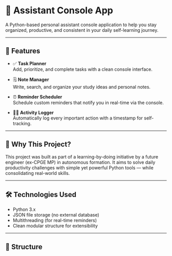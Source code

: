# 🧠 Assistant Console App

A Python-based personal assistant console application to help you stay organized, productive, and consistent in your daily self-learning journey.

---

## 📌 Features

- ✅ **Task Planner**  
  Add, prioritize, and complete tasks with a clean console interface.

- 🗒️ **Note Manager**  
  Write, search, and organize your study ideas and personal notes.

- ⏰ **Reminder Scheduler**  
  Schedule custom reminders that notify you in real-time via the console.

- 🕵️‍♂️ **Activity Logger**  
  Automatically log every important action with a timestamp for self-tracking.

---

## 🚀 Why This Project?

This project was built as part of a learning-by-doing initiative by a future engineer (ex-CPGE MP) in autonomous formation. It aims to solve daily productivity challenges with simple yet powerful Python tools — while consolidating real-world skills.

---

## 🛠️ Technologies Used

- Python 3.x  
- JSON file storage (no external database)  
- Multithreading (for real-time reminders)  
- Clean modular structure for extensibility

---

## 📂 Structure

